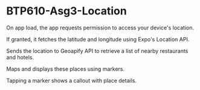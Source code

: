 # BTP610-Asg3-Location

On app load, the app requests permission to access your device's location.

If granted, it fetches the latitude and longitude using Expo's Location API.

Sends the location to Geoapify API to retrieve a list of nearby restaurants and hotels.

Maps and displays these places using markers.

Tapping a marker shows a callout with place details.
